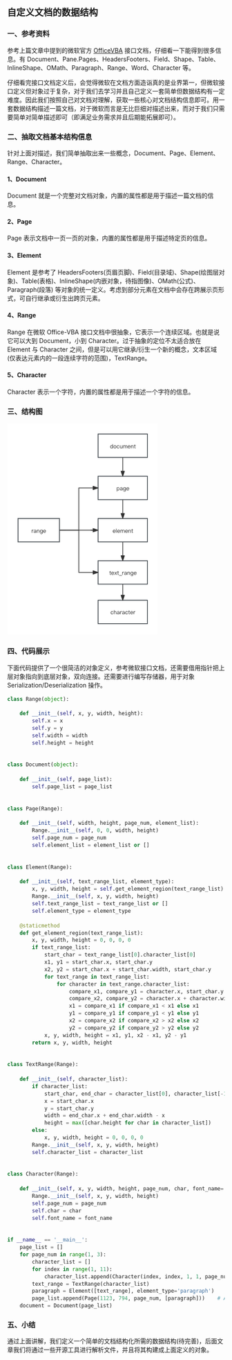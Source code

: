 ## 自定义文档的数据结构


### 一、参考资料
参考上篇文章中提到的微软官方 [OfficeVBA](https://learn.microsoft.com/zh-cn/office/vba/api/overview/word) 接口文档，仔细看一下能得到很多信息。有 Document、Pane.Pages、HeadersFooters、Field、Shape、Table、InlineShape、OMath、Paragraph、Range、Word、Character 等。  

仔细看完接口文档定义后，会觉得微软在文档方面造诣真的是业界第一，但微软接口定义但对象过于复杂，对于我们去学习并且自己定义一套简单但数据结构有一定难度。因此我们按照自己对文档对理解，获取一些核心对文档结构信息即可。用一套数据结构描述一篇文档，对于微软而言是无比巨细对描述出来，而对于我们只需要简单对简单描述即可（即满足业务需求并且后期能拓展即可）。  


### 二、抽取文档基本结构信息
针对上面对描述，我们简单抽取出来一些概念，Document、Page、Element、Range、Character。  

#### 1、Document
Document 就是一个完整对文档对象，内置的属性都是用于描述一篇文档的信息。

#### 2、Page
Page 表示文档中一页一页的对象，内置的属性都是用于描述特定页的信息。

#### 3、Element
Element 是参考了 HeadersFooters(页眉页脚)、Field(目录域)、Shape(绘图层对象)、Table(表格)、InlineShape(内嵌对象，待指图像)、OMath(公式)、Paragraph(段落) 等对象的统一定义。考虑到部分元素在文档中会存在跨展示页形式，可自行继承或衍生出跨页元素。  

#### 4、Range
Range 在微软 Office-VBA 接口文档中很抽象，它表示一个连续区域。也就是说它可以大到 Document，小到 Character。过于抽象的定位不太适合放在 Element 与 Character 之间，但是可以用它继承/衍生一个新的概念，文本区域(仅表达元素内的一段连续字符的范围)，TextRange。  

#### 5、Character
Character 表示一个字符，内置的属性都是用于描述一个字符的信息。  



### 三、结构图

![Structure_Image](/img/article-img/2023/1110_1.png)


### 四、代码展示
下面代码提供了一个很简洁的对象定义，参考微软接口文档，还需要借用指针把上层对象指向到底层对象，双向连接。还需要进行编写存储器，用于对象 Serialization/Deserialization 操作。  
```python
class Range(object):

    def __init__(self, x, y, width, height):
        self.x = x
        self.y = y
        self.width = width
        self.height = height


class Document(object):

    def __init__(self, page_list):
        self.page_list = page_list


class Page(Range):

    def __init__(self, width, height, page_num, element_list):
        Range.__init__(self, 0, 0, width, height)
        self.page_num = page_num
        self.element_list = element_list or []


class Element(Range):

    def __init__(self, text_range_list, element_type):
        x, y, width, height = self.get_element_region(text_range_list)
        Range.__init__(self, x, y, width, height)
        self.text_range_list = text_range_list or []
        self.element_type = element_type

    @staticmethod
    def get_element_region(text_range_list):
        x, y, width, height = 0, 0, 0, 0
        if text_range_list:
            start_char = text_range_list[0].character_list[0]
            x1, y1 = start_char.x, start_char.y
            x2, y2 = start_char.x + start_char.width, start_char.y
            for text_range in text_range_list:
                for character in text_range.character_list:
                    compare_x1, compare_y1 = character.x, start_char.y - character.height
                    compare_x2, compare_y2 = character.x + character.width, start_char.y
                    x1 = compare_x1 if compare_x1 < x1 else x1
                    y1 = compare_y1 if compare_y1 < y1 else y1
                    x2 = compare_x2 if compare_x2 > x2 else x2
                    y2 = compare_y2 if compare_y2 > y2 else y2
            x, y, width, height = x1, y1, x2 - x1, y2 - y1
        return x, y, width, height


class TextRange(Range):

    def __init__(self, character_list):
        if character_list:
            start_char, end_char = character_list[0], character_list[-1]
            x = start_char.x
            y = start_char.y
            width = end_char.x + end_char.width - x
            height = max([char.height for char in character_list])
        else:
            x, y, width, height = 0, 0, 0, 0
        Range.__init__(self, x, y, width, height)
        self.character_list = character_list


class Character(Range):

    def __init__(self, x, y, width, height, page_num, char, font_name=''):
        Range.__init__(self, x, y, width, height)
        self.page_num = page_num
        self.char = char
        self.font_name = font_name


if __name__ == '__main__':
    page_list = []
    for page_num in range(1, 3):
        character_list = []
        for index in range(1, 11):
            character_list.append(Character(index, index, 1, 1, page_num, str(index)))
        text_range = TextRange(character_list)
        paragraph = Element([text_range], element_type='paragraph')
        page_list.append(Page(1123, 794, page_num, [paragraph]))    # A4-96dpi
    document = Document(page_list)
```


### 五、小结

通过上面讲解，我们定义一个简单的文档结构化所需的数据结构(待完善)，后面文章我们将通过一些开源工具进行解析文件，并且将其构建成上面定义的对象。  

